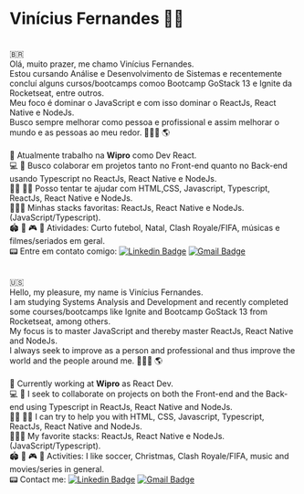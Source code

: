 <!-- ![Background](https://github.com/ViniCleFer/viniciusclementefernandes/blob/master/assets/background.png) -->
# Vinícius Fernandes  🖖🏽

<br/>🇧🇷
<br/>Olá, muito prazer, me chamo Vinícius Fernandes.
<br/> Estou cursando Análise e Desenvolvimento de Sistemas e recentemente concluí alguns cursos/bootcamps comoo Bootcamp GoStack 13 e Ignite da Rocketseat, entre outros.
<br/> Meu foco é dominar o JavaScript e com isso dominar o ReactJs, React Native e NodeJs. 
<br/> Busco sempre melhorar como pessoa e profissional e assim melhorar o mundo e as pessoas ao meu redor. 👨🏽‍💻  🌎
<br/>
<br/> 🚀 Atualmente trabalho na **Wipro** como Dev React.
<br/> 💻 💙 Busco colaborar em projetos tanto no Front-end quanto no Back-end usando Typescript no ReactJs, React Native e NodeJs. 
<br/> 🤞🏼 🤙🏽 Posso tentar te ajudar com HTML,CSS, Javascript, Typescript, ReactJs, React Native e NodeJs.
<br/> 👨🏽‍💻 Minhas stacks favoritas: ReactJs, React Native e NodeJs. (JavaScript/Typescript).
<br/> 🏟️ 🎄 🎮 🎵 Atividades: Curto futebol, Natal, Clash Royale/FIFA, músicas e filmes/seriados em geral.
<br/> 📟 Entre em contato comigo: [![Linkedin Badge](https://img.shields.io/badge/-ViníciusFernandes-blue?style=flat-square&logo=Linkedin&logoColor=white&link=https://https://www.linkedin.com/in/viniclefer/)](https://www.linkedin.com/in/viniclefer/) 
[![Gmail Badge](https://img.shields.io/badge/-viniciusclementefernandes@gmail.com-c14438?style=flat-square&logo=Gmail&logoColor=white&link=mailto:viniciusclementefernandes@gmail.com)](mailto:viniciusclementefernandes@gmail.com)

<br/>🇺🇸
<br/>Hello, my pleasure, my name is Vinícius Fernandes.
<br/> I am studying Systems Analysis and Development and recently completed some courses/bootcamps like Ignite and Bootcamp GoStack 13 from Rocketseat, among others.
<br/> My focus is to master JavaScript and thereby master ReactJs, React Native and NodeJs.
<br/> I always seek to improve as a person and professional and thus improve the world and the people around me. 👨🏽‍💻 🌎
<br/>
<br/> 🚀 Currently working at **Wipro** as React Dev.
<br/> 💻 💙 I seek to collaborate on projects on both the Front-end and the Back-end using Typescript in ReactJs, React Native and NodeJs.
<br/> 🤞🏼 🤙🏽 I can try to help you with HTML, CSS, Javascript, Typescript, ReactJs, React Native and NodeJs.
<br/> 👨🏽‍💻 My favorite stacks: ReactJs, React Native e NodeJs. (JavaScript/Typescript).
<br/> 🏟️ 🎄 🎮 🎵 Activities: I like soccer, Christmas, Clash Royale/FIFA, music and movies/series in general.
<br/> 📟 Contact me: [![Linkedin Badge](https://img.shields.io/badge/-ViníciusFernandes-blue?style=flat-square&logo=Linkedin&logoColor=white&link=https://https://www.linkedin.com/in/viniclefer/)](https://www.linkedin.com/in/viniclefer/) 
[![Gmail Badge](https://img.shields.io/badge/-viniciusclementefernandes@gmail.com-c14438?style=flat-square&logo=Gmail&logoColor=white&link=mailto:viniciusclementefernandes@gmail.com)](mailto:viniciusclementefernandes@gmail.com)

